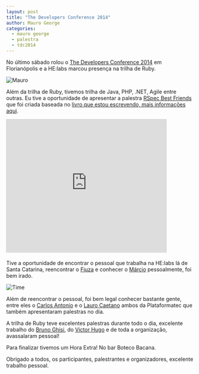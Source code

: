 ```yaml
---
layout: post
title: "The Developers Conference 2014"
author: Mauro George
categories:
  - mauro george
  - palestra
  - tdc2014
---
```


No último sábado rolou o [The Developers Conference 2014](http://www.thedevelopersconference.com.br/) em Florianópolis e a HE:labs marcou presença na trilha de Ruby.

<!--more-->

![Mauro](/blog/images/posts/2014-05-23/mauro.jpg)

Além da trilha de Ruby, tivemos trilha de Java, PHP, .NET, Agile entre outras. Eu tive a oportunidade de apresentar a palestra [RSpec Best Friends](http://pt.slideshare.net/maurogeorge/rspec-best-friends-34875731) que foi criada baseada no [livro que estou escrevendo, mais informações aqui](http://groselhas.maurogeorge.com.br/rspec-best-friends-meu-primeiro-e-book.html).

<iframe src="http://www.slideshare.net/slideshow/embed_code/34875731" width="427" height="356" frameborder="0" marginwidth="0" marginheight="0" scrolling="no" style="border:1px solid #CCC; border-width:1px 1px 0; margin-bottom:5px; max-width: 100%;" allowfullscreen> </iframe>

Tive a oportunidade de encontrar o pessoal que trabalha na HE:labs lá de Santa Catarina, reencontrar o [Fiuza](http://helabs.com.br/nosso-time/rafael-fiuza/) e conhecer o [Márcio](http://helabs.com.br/nosso-time/marcio-junior/) pessoalmente, foi bem irado.


![Time](/blog/images/posts/2014-05-23/time.jpg)


Além de reencontrar o pessoal, foi bem legal conhecer bastante gente, entre eles o [Carlos Antonio](https://twitter.com/cantoniodasilva) e o [Lauro Caetano](https://twitter.com/laurocaetano) ambos da Plataformatec que também apresentaram palestras no dia.

A trilha de Ruby teve excelentes palestras durante todo o dia, excelente trabalho do [Bruno Ghisi](https://twitter.com/brunogh), do [Victor Hugo](https://twitter.com/victorhg) e de toda a organização, avassalaram pessoal!

Para finalizar tivemos um Hora Extra! No bar Boteco Bacana.

Obrigado a todos, os participantes, palestrantes e organizadores, excelente trabalho pessoal.
